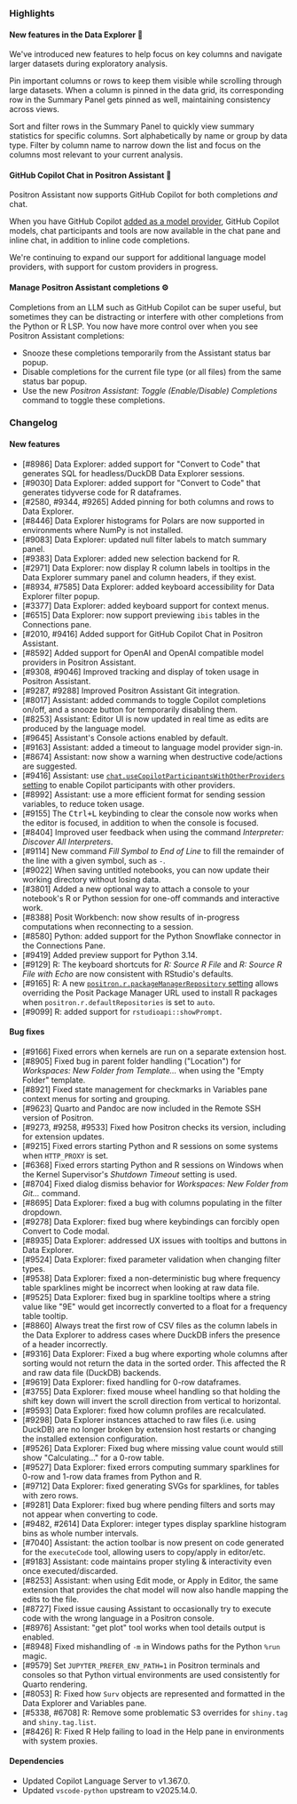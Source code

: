 ### Highlights

#### New features in the Data Explorer 🌟

We've introduced new features to help focus on key columns and navigate larger datasets during exploratory analysis.

Pin important columns or rows to keep them visible while scrolling through large datasets. When a column is pinned in the data grid, its corresponding row in the Summary Panel gets pinned as well, maintaining consistency across views.

Sort and filter rows in the Summary Panel to quickly view summary statistics for specific columns. Sort alphabetically by name or group by data type. Filter by column name to narrow down the list and focus on the columns most relevant to your current analysis.

#### GitHub Copilot Chat in Positron Assistant 🤖

Positron Assistant now supports GitHub Copilot for both completions _and_ chat.

When you have GitHub Copilot [added as a model provider](/assistant.qmd#adding-language-model-providers), GitHub Copilot models, chat participants and tools are now available in the chat pane and inline chat, in addition to inline code completions.

We're continuing to expand our support for additional language model providers, with support for custom providers in progress.

#### Manage Positron Assistant completions ⚙️

Completions from an LLM such as GitHub Copilot can be super useful, but sometimes they can be distracting or interfere with other completions from the Python or R LSP. You now have more control over when you see Positron Assistant completions:

- Snooze these completions temporarily from the Assistant status bar popup.
- Disable completions for the current file type (or all files) from the same status bar popup.
- Use the new _Positron Assistant: Toggle (Enable/Disable) Completions_ command to toggle these completions.

<div id="checkbox"></div>

### Changelog

#### New features

- [#8986] Data Explorer: added support for "Convert to Code" that generates SQL for headless/DuckDB Data Explorer sessions.
- [#9030] Data Explorer: added support for "Convert to Code" that generates tidyverse code for R dataframes.
- [#2580, #9344, #9265] Added pinning for both columns and rows to Data Explorer.
- [#8446] Data Explorer histograms for Polars are now supported in environments where NumPy is not installed.
- [#9083] Data Explorer: updated null filter labels to match summary panel.
- [#9383] Data Explorer: added new selection backend for R.
- [#2971] Data Explorer: now display R column labels in tooltips in the Data Explorer summary panel and column headers, if they exist.
- [#8934, #7585] Data Explorer: added keyboard accessibility for Data Explorer filter popup.
- [#3377] Data Explorer: added keyboard support for context menus.
- [#6515] Data Explorer: now support previewing `ibis` tables in the Connections pane.
- [#2010, #9416] Added support for GitHub Copilot Chat in Positron Assistant.
- [#8592] Added support for OpenAI and OpenAI compatible model providers in Positron Assistant.
- [#9308, #9046] Improved tracking and display of token usage in Positron Assistant.
- [#9287, #9288] Improved Positron Assistant Git integration.
- [#8017] Assistant: added commands to toggle Copilot completions on/off, and a snooze button for temporarily disabling them.
- [#8253] Assistant: Editor UI is now updated in real time as edits are produced by the language model.
- [#9645] Assistant's Console actions enabled by default.
- [#9163] Assistant: added a timeout to language model provider sign-in.
- [#8674] Assistant: now show a warning when destructive code/actions are suggested.
- [#9416] Assistant: use [`chat.useCopilotParticipantsWithOtherProviders` setting](positron://settings/chat.useCopilotParticipantsWithOtherProviders) to enable Copilot participants with other providers.
- [#8992] Assistant: use a more efficient format for sending session variables, to reduce token usage.
- [#9155] The <kbd>Ctrl+L</kbd> keybinding to clear the console now works when the editor is focused, in addition to when the console is focused.
- [#8404] Improved user feedback when using the command _Interpreter: Discover All Interpreters_.
- [#9114] New command _Fill Symbol to End of Line_ to fill the remainder of the line with a given symbol, such as `-`.
- [#9022] When saving untitled notebooks, you can now update their working directory without losing data.
- [#3801] Added a new optional way to attach a console to your notebook's R or Python session for one-off commands and interactive work.
- [#8388] Posit Workbench: now show results of in-progress computations when reconnecting to a session.
- [#8580] Python: added support for the Python Snowflake connector in the Connections Pane.
- [#9419] Added preview support for Python 3.14.
- [#9129] R: The keyboard shortcuts for _R: Source R File_ and _R: Source R File with Echo_ are now consistent with RStudio's defaults.
- [#9165] R: A new [`positron.r.packageManagerRepository` setting](positron://settings/positron.r.packageManagerRepository) allows overriding the Posit Package Manager URL used to install R packages when `positron.r.defaultRepositories` is set to `auto`.
- [#9099] R: added support for `rstudioapi::showPrompt`.

#### Bug fixes

- [#9166] Fixed errors when kernels are run on a separate extension host.
- [#8905] Fixed bug in parent folder handling ("Location") for _Workspaces: New Folder from Template..._ when using the "Empty Folder" template.
- [#8921] Fixed state management for checkmarks in Variables pane context menus for sorting and grouping.
- [#9623] Quarto and Pandoc are now included in the Remote SSH version of Positron.
- [#9273, #9258, #9533] Fixed how Positron checks its version, including for extension updates.
- [#9215] Fixed errors starting Python and R sessions on some systems when `HTTP_PROXY` is set.
- [#6368] Fixed errors starting Python and R sessions on Windows when the Kernel Supervisor's _Shutdown Timeout_ setting is used.
- [#8704] Fixed dialog dismiss behavior for _Workspaces: New Folder from Git..._ command.
- [#8695] Data Explorer: fixed a bug with columns populating in the filter dropdown.
- [#9278] Data Explorer: fixed bug where keybindings can forcibly open Convert to Code modal.
- [#8935] Data Explorer: addressed UX issues with tooltips and buttons in Data Explorer.
- [#9524] Data Explorer: fixed parameter validation when changing filter types.
- [#9538] Data Explorer: fixed a non-deterministic bug where frequency table sparklines might be incorrect when looking at raw data file.
- [#9525] Data Explorer: fixed bug in sparkline tooltips where a string value like "9E" would get incorrectly converted to a float for a frequency table tooltip.
- [#8860] Always treat the first row of CSV files as the column labels in the Data Explorer to address cases where DuckDB infers the presence of a header incorrectly.
- [#9316] Data Explorer: Fixed a bug where exporting whole columns after sorting would not return the data in the sorted order. This affected the R and raw data file (DuckDB) backends.
- [#9619] Data Explorer: fixed handling for 0-row dataframes.
- [#3755] Data Explorer: fixed mouse wheel handling so that holding the shift key down will invert the scroll direction from vertical to horizontal.
- [#9593] Data Explorer: fixed how column profiles are recalculated.
- [#9298] Data Explorer instances attached to raw files (i.e. using DuckDB) are no longer broken by extension host restarts or changing the installed extension configuration.
- [#9526] Data Explorer: Fixed bug where missing value count would still show "Calculating..." for a 0-row table.
- [#9527] Data Explorer: fixed errors computing summary sparklines for 0-row and 1-row data frames from Python and R.
- [#9712] Data Explorer: fixed generating SVGs for sparklines, for tables with zero rows.
- [#9281] Data Explorer: fixed bug where pending filters and sorts may not appear when converting to code.
- [#9482, #2614] Data Explorer: integer types display sparkline histogram bins as whole number intervals.
- [#7040] Assistant: the action toolbar is now present on code generated for the `executeCode` tool, allowing users to copy/apply in editor/etc.
- [#9183] Assistant: code maintains proper styling & interactivity even once executed/discarded.
- [#8253] Assistant: when using Edit mode, or Apply in Editor, the same extension that provides the chat model will now also handle mapping the edits to the file.
- [#8727] Fixed issue causing Assistant to occasionally try to execute code with the wrong language in a Positron console.
- [#8976] Assistant: "get plot" tool works when tool details output is enabled.
- [#8948] Fixed mishandling of `-m` in Windows paths for the Python `%run` magic.
- [#9579] Set `JUPYTER_PREFER_ENV_PATH=1` in Positron terminals and consoles so that Python virtual environments are used consistently for Quarto rendering.
- [#8053] R: Fixed how `Surv` objects are represented and formatted in the Data Explorer and Variables pane.
- [#5338, #6708] R: Remove some problematic S3 overrides for `shiny.tag` and `shiny.tag.list`.
- [#8426] R: Fixed R Help failing to load in the Help pane in environments with system proxies.

#### Dependencies

- Updated Copilot Language Server to v1.367.0.
- Updated `vscode-python` upstream to v2025.14.0.